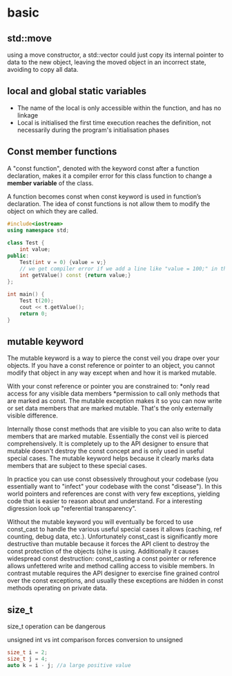# basic

## std::move
using a move constructor, a std::vector could just copy its internal pointer to data to the new object, leaving the moved object in an incorrect state, avoiding to copy all data.

## local and global static variables
  * The name of the local is only accessible within the function, and has no linkage
  * Local is initialised the first time execution reaches the definition, not necessarily during the program's initialisation phases

## Const member functions
A "const function", denoted with the keyword const after a function declaration, makes it a compiler error for this class function to change a **member variable** of the class.

A function becomes const when const keyword is used in function’s declaration. The idea of const functions is not allow them to modify the object on which they are called. 

```cpp
#include<iostream> 
using namespace std; 
  
class Test { 
    int value; 
public: 
    Test(int v = 0) {value = v;}       
    // we get compiler error if we add a line like "value = 100;" in this function
    int getValue() const {return value;}   
}; 
  
int main() { 
    Test t(20); 
    cout << t.getValue(); 
    return 0; 
} 
```

## mutable keyword
The mutable keyword is a way to pierce the const veil you drape over your objects. If you have a const reference or pointer to an object, you cannot modify that object in any way except when and how it is marked mutable.

With your const reference or pointer you are constrained to:
  *only read access for any visible data members
  *permission to call only methods that are marked as const.
The mutable exception makes it so you can now write or set data members that are marked mutable. That's the only externally visible difference.

Internally those const methods that are visible to you can also write to data members that are marked mutable. Essentially the const veil is pierced comprehensively. It is completely up to the API designer to ensure that mutable doesn't destroy the const concept and is only used in useful special cases. The mutable keyword helps because it clearly marks data members that are subject to these special cases.

In practice you can use const obsessively throughout your codebase (you essentially want to "infect" your codebase with the const "disease"). In this world pointers and references are const with very few exceptions, yielding code that is easier to reason about and understand. For a interesting digression look up "referential transparency".

Without the mutable keyword you will eventually be forced to use const_cast to handle the various useful special cases it allows (caching, ref counting, debug data, etc.). Unfortunately const_cast is significantly more destructive than mutable because it forces the API client to destroy the const protection of the objects (s)he is using. Additionally it causes widespread const destruction: const_casting a const pointer or reference allows unfettered write and method calling access to visible members. In contrast mutable requires the API designer to exercise fine grained control over the const exceptions, and usually these exceptions are hidden in const methods operating on private data.

## size_t
size_t operation can be dangerous

unsigned int vs int comparison forces conversion to unsigned

```cpp
size_t i = 2;
size_t j = 4;
auto k = i - j; //a large positive value
```

